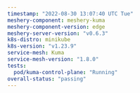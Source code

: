 ```yaml
---
timestamp: "2022-08-30 13:07:40 UTC Tue"
meshery-component: meshery-kuma
meshery-component-version: edge
meshery-server-version: "v0.6.3"
k8s-distro: minikube
k8s-version: "v1.23.9"
service-mesh: Kuma
service-mesh-version: "1.8.0"
tests:
  pod/kuma-control-plane: "Running"
overall-status: "passing"
---
```

